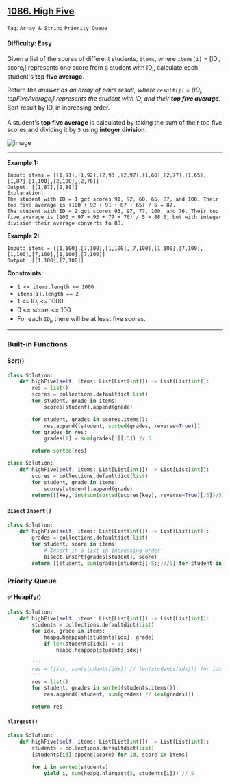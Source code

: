 ## [1086. High Five](https://leetcode.com/problems/high-five/)

```Tag```: ```Array & String``` ```Priority Queue```

#### Difficulty: Easy

Given a list of the scores of different students, ```items```, where ```items[i]``` = [ID<sub>i</sub>, score<sub>i</sub>] represents one score from a student with ID<sub>i</sub>, calculate each student's __top five average__.

Return _the answer as an array of pairs result, where ```result[j]``` = [ID<sub>j</sub>, topFiveAverage<sub>j</sub>] represents the student with ID<sub>j</sub> and their __top five average___. Sort result by ID<sub>j</sub> in increasing order.

A student's __top five average__ is calculated by taking the sum of their top five scores and dividing it by ```5``` using __integer division__.

![image](https://github.com/quananhle/Python/assets/35042430/07fa9efe-b0a2-41b7-a5be-8bec48f6e7e4)

---

__Example 1:__
```
Input: items = [[1,91],[1,92],[2,93],[2,97],[1,60],[2,77],[1,65],[1,87],[1,100],[2,100],[2,76]]
Output: [[1,87],[2,88]]
Explanation: 
The student with ID = 1 got scores 91, 92, 60, 65, 87, and 100. Their top five average is (100 + 92 + 91 + 87 + 65) / 5 = 87.
The student with ID = 2 got scores 93, 97, 77, 100, and 76. Their top five average is (100 + 97 + 93 + 77 + 76) / 5 = 88.6, but with integer division their average converts to 88.
```

__Example 2:__
```
Input: items = [[1,100],[7,100],[1,100],[7,100],[1,100],[7,100],[1,100],[7,100],[1,100],[7,100]]
Output: [[1,100],[7,100]]
```

__Constraints:__

- ```1 <= items.length <= 1000```
- ```items[i].length == 2```
- 1 <= ID<sub>i</sub> <= 1000
- 0 <= score<sub>i</sub> <= 100
- For each ```ID```<sub>i</sub>, there will be at least five scores.

---

### Built-in Functions

#### Sort()

```Python
class Solution:
    def highFive(self, items: List[List[int]]) -> List[List[int]]:
        res = list()
        scores = collections.defaultdict(list)
        for student, grade in items:
            scores[student].append(grade)

        for student, grades in scores.items():
            res.append([student, sorted(grades, reverse=True)])
        for grades in res:
            grades[1] = sum(grades[1][:5]) // 5

        return sorted(res)
```

```Python
class Solution:
    def highFive(self, items: List[List[int]]) -> List[List[int]]:
        scores = collections.defaultdict(list)
        for student, grade in items:
            scores[student].append(grade)
        return([[key, int(sum(sorted(scores[key], reverse=True)[:5])/5)] for key in sorted(scores.keys())])
```

#### ```Bisect``` ```Insort()```

```Python
class Solution:
    def highFive(self, items: List[List[int]]) -> List[List[int]]:
        grades = collections.defaultdict(list)
        for student, score in items:
            # Insert in a list in increasing order
            bisect.insort(grades[student], score)
        return [[student, sum(grades[student][-5:])//5] for student in sorted(grades.keys())]
```

### Priority Queue

#### ✅ Heapify()

```Python
class Solution:
    def highFive(self, items: List[List[int]]) -> List[List[int]]:
        students = collections.defaultdict(list)
        for idx, grade in items:
            heapq.heappush(students[idx], grade)
            if len(students[idx]) > 5:
                heapq.heappop(students[idx])

        '''
        res = [[idx, sum(students[idx]) // len(students[idx])] for idx in sorted(students)]
        '''
        res = list()
        for student, grades in sorted(students.items()):
            res.append([student, sum(grades) // len(grades)])

        return res
```

#### ```nlargest()```

```Python
class Solution:
    def highFive(self, items: List[List[int]]) -> List[List[int]]:
        students = collections.defaultdict(list)
        [students[id].append(score) for id, score in items]

        for i in sorted(students):
            yield i, sum(heapq.nlargest(5, students[i])) // 5
```
